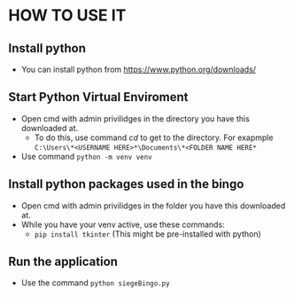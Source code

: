 # HOW TO USE IT
## Install python
- You can install python from https://www.python.org/downloads/

## Start Python Virtual Enviroment
- Open cmd with admin privilidges in the directory you have this downloaded at.
    - To do this, use command *cd* to get to the directory. For exapmple `C:\Users\*<USERNAME HERE>*\Documents\*<FOLDER NAME HERE*`
- Use command `python -m venv venv`

## Install python packages used in the bingo
- Open cmd with admin privilidges in the folder you have this downloaded at.
- While you have your venv active, use these commands:
    - `pip install tkinter` (This might be pre-installed with python)

## Run the application
- Use the command `python siegeBingo.py`